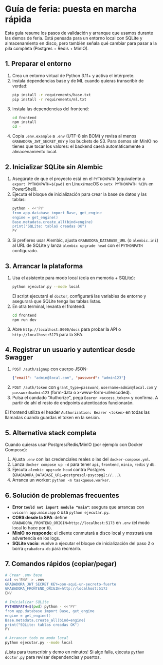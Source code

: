 # Guía de feria: puesta en marcha rápida

Esta guía resume los pasos de validación y arranque que usamos durante las demos de feria. Está pensada para un entorno local con SQLite y almacenamiento en disco, pero también señala qué cambiar para pasar a la pila completa (Postgres + Redis + MinIO).

## 1. Preparar el entorno

1. Crea un entorno virtual de Python 3.11+ y activa el intérprete.
2. Instala dependencias base y de ML cuando quieras transcribir de verdad:
   ```bash
   pip install -r requirements/base.txt
   pip install -r requirements/ml.txt
   ```
3. Instala las dependencias del frontend:
   ```bash
   cd frontend
   npm install
   cd -
   ```
4. Copia `.env.example` a `.env` (UTF-8 sin BOM) y revisa al menos `GRABADORA_JWT_SECRET_KEY` y los buckets de S3. Para demos sin MinIO no tienes que tocar los valores: el backend caerá automáticamente a almacenamiento local.

## 2. Inicializar SQLite sin Alembic

1. Asegúrate de que el proyecto está en el `PYTHONPATH` (equivalente a `export PYTHONPATH=$(pwd)` en Linux/macOS o `setx PYTHONPATH %CD%` en PowerShell).
2. Ejecuta el bloque de inicialización para crear la base de datos y las tablas:
   ```bash
   python - <<'PY'
   from app.database import Base, get_engine
   engine = get_engine()
   Base.metadata.create_all(bind=engine)
   print("SQLite: tablas creadas OK")
   PY
   ```
3. Si prefieres usar Alembic, ajusta `GRABADORA_DATABASE_URL` (o `alembic.ini`) al URL de SQLite y lanza `alembic upgrade head` con el `PYTHONPATH` configurado.

## 3. Arrancar la plataforma

1. Usa el asistente para modo local (cola en memoria + SQLite):
   ```bash
   python ejecutar.py --mode local
   ```
   El script ejecutará el `doctor`, configurará las variables de entorno y asegurará que SQLite tenga las tablas listas.
2. En otra terminal, levanta el frontend:
   ```bash
   cd frontend
   npm run dev
   ```
3. Abre `http://localhost:8000/docs` para probar la API o `http://localhost:5173` para la SPA.

## 4. Registrar un usuario y autenticar desde Swagger

1. `POST /auth/signup` con cuerpo JSON:
   ```json
   {"email": "admin@local.com", "password": "admin123"}
   ```
2. `POST /auth/token` con `grant_type=password`, `username=admin@local.com` y `password=admin123` (form-data o x-www-form-urlencoded).
3. Pulsa el candado "Authorize", pega `Bearer <access_token>` y confirma. A partir de ahí el resto de endpoints autenticados funcionarán.

El frontend utiliza el header `Authorization: Bearer <token>` en todas las llamadas cuando guardas el token en la sesión.

## 5. Alternativa stack completa

Cuando quieras usar Postgres/Redis/MinIO (por ejemplo con Docker Compose):

1. Ajusta `.env` con las credenciales reales o las del `docker-compose.yml`.
2. Lanza `docker compose up -d` para tener `api`, `frontend`, `minio`, `redis` y `db`.
3. Ejecuta `alembic upgrade head` contra Postgres (`GRABADORA_DATABASE_URL=postgresql+psycopg2://...`).
4. Arranca un worker: `python -m taskqueue.worker`.

## 6. Solución de problemas frecuentes

- **Error `Could not import module "main"`**: asegura que arrancas con `uvicorn app.main:app` o usa `python ejecutar.py`.
- **CORS desde la SPA**: define `GRABADORA_FRONTEND_ORIGIN=http://localhost:5173` en `.env` (el modo local lo hace por ti).
- **MinIO no responde**: el cliente conmutará a disco local y mostrará una advertencia en los logs.
- **SQLite vacío**: vuelve a ejecutar el bloque de inicialización del paso 2 o borra `grabadora.db` para recrearlo.

## 7. Comandos rápidos (copiar/pegar)

```bash
# Crear .env base
cat <<'ENV' > .env
GRABADORA_JWT_SECRET_KEY=pon-aqui-un-secreto-fuerte
GRABADORA_FRONTEND_ORIGIN=http://localhost:5173
ENV

# Inicializar SQLite
PYTHONPATH=$(pwd) python - <<'PY'
from app.database import Base, get_engine
engine = get_engine()
Base.metadata.create_all(bind=engine)
print("SQLite: tablas creadas OK")
PY

# Arrancar todo en modo local
python ejecutar.py --mode local
```

¡Lista para transcribir y demo en minutos! Si algo falla, ejecuta `python doctor.py` para revisar dependencias y puertos.
